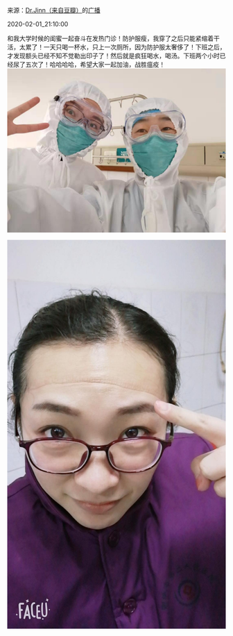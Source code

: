 来源：[Dr.Jinn（来自豆瓣）](https://www.douban.com/people/163228318/)的[广播](https://www.douban.com/people/163228318/status/2785268922/)


2020-02-01_21:10:00


和我大学时候的闺蜜一起奋斗在发热门诊！防护服瘦，我穿了之后只能紧缩着干活，太累了！一天只喝一杯水，只上一次厕所，因为防护服太奢侈了！下班之后，才发现额头已经不知不觉勒出印子了！然后就是疯狂喝水，喝汤。下班两个小时已经尿了五次了！哈哈哈哈，希望大家一起加油，战胜瘟疫！
![](./pic/2020-02-01_21:10:00-Dr.Jinn的广播1.jpg)  

![](./pic/2020-02-01_21:10:00-Dr.Jinn的广播2.jpg)  

